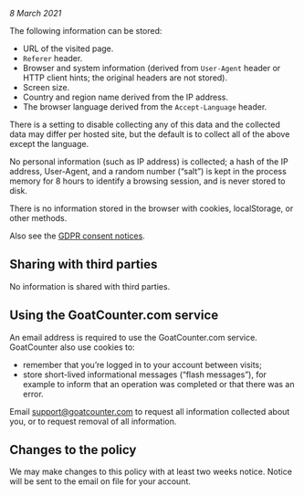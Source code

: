 *8 March 2021*

The following information can be stored:

- URL of the visited page.
- `Referer` header.
- Browser and system information (derived from `User-Agent` header or HTTP
  client hints; the original headers are not stored).
- Screen size.
- Country and region name derived from the IP address.
- The browser language derived from the `Accept-Language` header.

There is a setting to disable collecting any of this data and the collected data
may differ per hosted site, but the default is to collect all of the above
except the language.

No personal information (such as IP address) is collected; a hash of the IP
address, User-Agent, and a random number (“salt”) is kept in the process memory
for 8 hours to identify a browsing session, and is never stored to disk.

There is no information stored in the browser with cookies, localStorage, or
other methods.

Also see the [GDPR consent notices].

[GDPR consent notices]: /help/gdpr

Sharing with third parties
--------------------------
No information is shared with third parties.

Using the GoatCounter.com service
---------------------------------
An email address is required to use the GoatCounter.com service. GoatCounter
also use cookies to:

- remember that you’re logged in to your account between visits;
- store short-lived informational messages (“flash messages”), for example to
  inform that an operation was completed or that there was an error.

Email [support@goatcounter.com] to request all information collected about you,
or to request removal of all information.

[support@goatcounter.com]: mailto:support@goatcounter.coms

Changes to the policy
---------------------
We may make changes to this policy with at least two weeks notice. Notice will
be sent to the email on file for your account.
